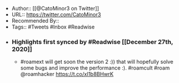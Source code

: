 - Author:: [[@CatoMinor3 on Twitter]]
- URL:: https://twitter.com/CatoMinor3
- Recommended By::
- Tags:: #Tweets #Inbox #Readwise
- ### Highlights first synced by #Readwise [[December 27th, 2020]]
    - #roamext will get soon the version 2 :)) that will hopefully solve some bugs and improve the performance :). #roamcult #roam @roamhacker https://t.co/xI1b8BHwrK 
